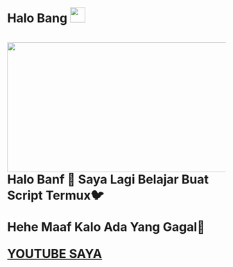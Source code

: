 <h1>
  Halo Bang

  <img src="https://media.giphy.com/media/hvRJCLFzcasrR4ia7z/giphy.gif" width="35px"/>
<h1>

<div align="center">
  <img src="https://media.giphy.com/media/dWesBcTLavkZuG35MI/giphy.gif" width="600" height="300"/>
</div

<p style="font-weight:300;">Halo Banf 👋
Saya Lagi Belajar Buat Script Termux🐦

Hehe Maaf Kalo Ada Yang Gagal🗿</p>

<a href="https://www.youtube.com/c/OTAKKOSONG">YOUTUBE SAYA</a> 
